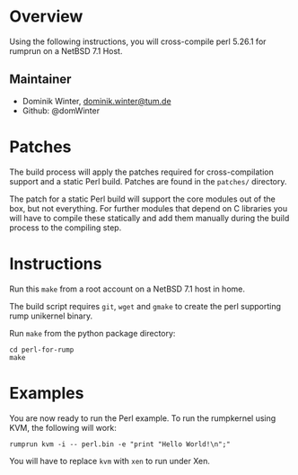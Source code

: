 Overview
========

Using the following instructions, you will cross-compile perl 5.26.1 for rumprun on a NetBSD 7.1 Host.

Maintainer
----------

* Dominik Winter, dominik.winter@tum.de
* Github: @domWinter


Patches
=======

The build process will apply the patches required for cross-compilation support
and a static Perl build. Patches are found in the `patches/` directory.

The patch for a static Perl build will support the core modules out of the box,
but not everything. For further modules that depend on C libraries you will have
to compile these statically and add them manually during the build process to the 
compiling step.

Instructions
============

Run this `make` from a root account on a NetBSD 7.1 host in home. 

The build script requires `git`,  `wget` and `gmake` to create the perl supporting
rump unikernel binary.

Run `make` from the python package directory:

```
cd perl-for-rump
make
```

Examples
========


You are now ready to run the Perl example. To run the rumpkernel using KVM, the following will work:

```
rumprun kvm -i -- perl.bin -e "print "Hello World!\n";"
```

You will have to replace `kvm` with `xen` to run under Xen.
